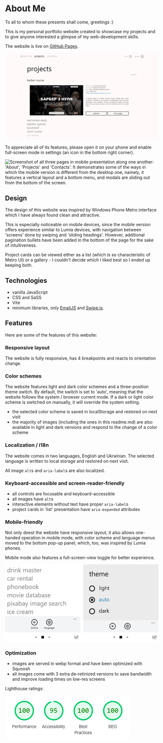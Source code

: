 # About Me

To all to whom these presents shall come, greetings :)

This is my personal portfolio website created to showcase my projects and to give anyone interested a glimpse of my web-development skills.

The website is live on [GitHub Pages](https://dev0652.github.io/about/). 

<picture>
  <source media="(max-width: 767px) and (prefers-color-scheme: light)" srcset="./src/images/readme/mobile/screenshot_light.webp">

   <source media="(max-width: 767px) and (prefers-color-scheme: dark)" srcset="./src/images/readme/mobile/screenshot_dark.webp 2x">

   <source media="(prefers-color-scheme: light)" srcset="./src/images/readme/desktop/screenshot_light_1x.webp 1x, ./src/images/readme/desktop/screenshot_light_2x.webp 2x">

   <source media="(prefers-color-scheme: dark)" srcset="./src/images/readme/desktop/screenshot_dark_1x.webp 1x, ./src/images/readme/desktop/screenshot_dark_2x.webp 2x">

  <img alt="A screenshot of my website's Projects page with the project gallery in list presentation. The first project card is expanded, revealing the live page screenshot, project description and links to its GitHub page and live page." src="./src/images/readme/desktop/screenshot_light_2x.webp">
</picture>

To appreciate all of its features, please open it on your phone and enable full-screen mode in settings (an icon in the bottom right corner).

<picture>

   <source media="(prefers-color-scheme: light)" srcset="./src/images/readme/desktop/screenshot_mobile_light_1x.webp 1x, ./src/images/readme/desktop/screenshot_mobile_light_2x.webp 2x">

   <source media="(prefers-color-scheme: dark)" srcset="./src/images/readme/desktop/screenshot_mobile_dark_1x.webp 1x, ./src/images/readme/desktop/screenshot_mobile_dark_2x.webp 2x">

  <img alt="Screenshot of all three pages in mobile presentation along one another: 'About', 'Projects' and 'Contacts'. It demonstrates some of the ways in which the mobile version is different from the desktop one, namely, it features a vertical layout and a bottom menu, and modals are sliding out from the bottom of the screen." src="">
</picture>

## Design

The design of this website was inspired by Windows Phone Metro interface which I have always found clean and attractive.

This is especially noticeable on mobile devices, since the mobile version offers experience similar to Lumia devices, with navigation between 'screens' done by swiping and 'sliding headings'. However, additional pagination bullets have been added in the bottom of the page for the sake of intuitiveness.

Project cards can be viewed either as a list (which is so characteristic of Metro UI) or a gallery - I couldn't decide which I liked best so I ended up keeping both.

## Technologies

- vanilla JavaScript
- CSS and SaSS
- Vite
- minimum libraries, only [EmailJS](https://www.emailjs.com/) and [Swipe.js](https://github.com/lyfeyaj/swipe).

## Features

Here are some of the features of this website:

### Responsive layout

The website is fully responsive, has 4 breakpoints and reacts to orientation change.

### Color schemes

The website features light and dark color schemes and a three-position theme switch. By default, the switch is set to 'auto', meaning that the website follows the system / browser current mode. If a dark or light color scheme is switched on manually, it will override the system setting.

- the selected color scheme is saved in localStorage and restored on next visit
- the majority of images (including the ones in this readme.md) are also available in light and dark versions and respond to the change of a color scheme

### Localization / i18n

The website comes in two languages, English and Ukrainian. The selected language is written to local storage and restored on next visit.

All image `alt`s and `aria-label`s are also localized.

### Keyboard-accessible and screen-reader-friendly

- all controls are focusable and keyboard-accessible
- all images have `alt`s
- interactive elements without text have proper `aria-label`s
- project cards in 'list' presentation have `aria-expanded` attributes

### Mobile-friendly

Not only doest the website have responsive layout, it also allows one-handed operation in mobile mode, with color scheme and language menus moved to the bottom pop-up panel, which, too, was inspired by Lumia phones.

Mobile mode also features a full-screen-view toggle for better experience.

<picture>

   <source media="(prefers-color-scheme: light)" srcset="./src/images/readme/mobile-menu/mobile-menu_light_1x.webp 1x, ./src/images/readme/mobile-menu/mobile-menu_light_2x.webp 2x">

   <source media="(prefers-color-scheme: dark)" srcset="./src/images/readme/mobile-menu/mobile-menu_dark_1x.webp 1x, ./src/images/readme/mobile-menu/mobile-menu_dark_2x.webp 2x">

  <img alt="A screenshot of my website's Projects page with the project gallery in list presentation. The first project card is expanded, revealing the live page screenshot, project description and links to its GitHub page and live page." src="./src/images/readme/mobile-menu/mobile-menu_light_2x.webp">
</picture>

### Optimization

- images are served in webp format and have been optimized with Squoosh
- all images come with 3 extra de-retinized versions to save bandwidth and improve loading times on low-res screens

Lighthouse ratings:

<picture>
  <source media="(prefers-color-scheme: light)" srcset="./src/images/readme/lighthouse/lighthouse_light.webp">

   <source media="(prefers-color-scheme: dark)" srcset="./src/images/readme/lighthouse/lighthouse_dark.webp">

  <img alt="A screenshot of my website's Lighthouse report with the following ratings: Performance: 100, Accessibility: 95, Best Practices: 100, SEO: 100." src="./src/images/readme/lighthouse/lighthouse_light.webp">
</picture>
